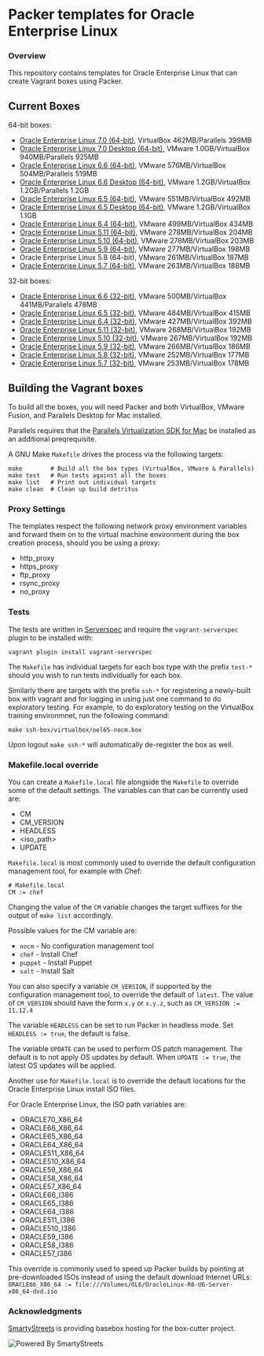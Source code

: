 # Packer templates for Oracle Enterprise Linux

### Overview

This repository contains templates for Oracle Enterprise Linux that can create
Vagrant boxes using Packer.

## Current Boxes

64-bit boxes:

* [Oracle Enterprise Linux 7.0 (64-bit)](https://atlas.hashicorp.com/boxcutter/boxes/oel70), VirtualBox 462MB/Parallels 399MB
* [Oracle Enterprise Linux 7.0 Desktop (64-bit)](https://atlas.hashicorp.com/boxcutter/boxes/oel70-desktop), VMware 1.0GB/VirtualBox 940MB/Parallels 925MB
* [Oracle Enterprise Linux 6.6 (64-bit)](https://atlas.hashicorp.com/boxcutter/boxes/oel66), VMware 576MB/VirtualBox 504MB/Parallels 519MB
* [Oracle Enterprise Linux 6.6 Desktop (64-bit)](https://atlas.hashicorp.com/boxcutter/boxes/oel66-desktop), VMware 1.2GB/VirtualBox 1.2GB/Parallels 1.2GB
* [Oracle Enterprise Linux 6.5 (64-bit)](https://atlas.hashicorp.com/boxcutter/boxes/oel65), VMware 551MB/VirtualBox 492MB
* [Oracle Enterprise Linux 6.5 Desktop (64-bit)](https://atlas.hashicorp.com/boxcutter/boxes/oel65-desktop), VMware 1.2GB/VirtualBox 1.1GB
* [Oracle Enterprise Linux 6.4 (64-bit)](https://atlas.hashicorp.com/boxcutter/boxes/oel64), VMware 499MB/VirtualBox 434MB
* [Oracle Enterprise Linux 5.11 (64-bit)](https://atlas.hashicorp.com/boxcutter/boxes/oel511), VMware 278MB/VirtualBox 204MB
* [Oracle Enterprise Linux 5.10 (64-bit)](https://atlas.hashicorp.com/boxcutter/boxes/oel510), VMware 278MB/VirtualBox 203MB
* [Oracle Enterprise Linux 5.9 (64-bit)](https://atlas.hashicorp.com/boxcutter/boxes/oel59), VMware 277MB/VirtualBox 198MB
* Oracle Enterprise Linux 5.8 (64-bit), VMware 261MB/VirtualBox 187MB
* [Oracle Enterprise Linux 5.7 (64-bit)](https://atlas.hashicorp.com/boxcutter/boxes/oel57), VMware 263MB/VirtualBox 188MB

32-bit boxes:

* [Oracle Enterprise Linux 6.6 (32-bit)](https://atlas.hashicorp.com/boxcutter/boxes/oel66-i386), VMware 500MB/VirtualBox 441MB/Parallels 478MB
* [Oracle Enterprise Linux 6.5 (32-bit)](https://atlas.hashicorp.com/boxcutter/boxes/oel65-i386), VMware 484MB/VirtualBox 415MB
* [Oracle Enterprise Linux 6.4 (32-bit)](https://atlas.hashicorp.com/boxcutter/boxes/oel64-i386), VMware 427MB/VirtualBox 392MB
* [Oracle Enterprise Linux 5.11 (32-bit)](https://atlas.hashicorp.com/boxcutter/boxes/oel511-i386), VMware 268MB/VirtualBox 192MB
* [Oracle Enterprise Linux 5.10 (32-bit)](https://atlas.hashicorp.com/boxcutter/boxes/oel510-i386), VMware 267MB/VirtualBox 192MB
* [Oracle Enterprise Linux 5.9 (32-bit)](https://atlas.hashicorp.com/boxcutter/boxes/oel59-i386), VMware 266MB/VirtualBox 186MB
* [Oracle Enterprise Linux 5.8 (32-bit)](https://atlas.hashicorp.com/boxcutter/boxes/oel58-i386), VMware 252MB/VirtualBox 177MB
* [Oracle Enterprise Linux 5.7 (32-bit)](https://atlas.hashicorp.com/boxcutter/boxes/oel57-i386), VMware 253MB/VirtualBox 178MB

## Building the Vagrant boxes

To build all the boxes, you will need Packer and both VirtualBox, VMware
Fusion, and Parallels Desktop for Mac installed.

Parallels requires that the
[Parallels Virtualization SDK for Mac](http://www.parallels.com/downloads/desktop)
be installed as an additional preqrequisite.

A GNU Make `Makefile` drives the process via the following targets:

    make        # Build all the box types (VirtualBox, VMware & Parallels)
    make test   # Run tests against all the boxes
    make list   # Print out individual targets
    make clean  # Clean up build detritus

### Proxy Settings

The templates respect the following network proxy environment variables
and forward them on to the virtual machine environment during the box creation
process, should you be using a proxy:

* http_proxy
* https_proxy
* ftp_proxy
* rsync_proxy
* no_proxy

### Tests

The tests are written in [Serverspec](http://serverspec.org) and require the
`vagrant-serverspec` plugin to be installed with:

    vagrant plugin install vagrant-serverspec

The `Makefile` has individual targets for each box type with the prefix
`test-*` should you wish to run tests individually for each box.

Similarly there are targets with the prefix `ssh-*` for registering a
newly-built box with vagrant and for logging in using just one command to
do exploratory testing.  For example, to do exploratory testing
on the VirtualBox training environmnet, run the following command:

    make ssh-box/virtualbox/oel65-nocm.box

Upon logout `make ssh-*` will automatically de-register the box as well.

### Makefile.local override

You can create a `Makefile.local` file alongside the `Makefile` to override
some of the default settings.  The variables can that can be currently
used are:

* CM
* CM_VERSION
* HEADLESS
* \<iso_path\>
* UPDATE

`Makefile.local` is most commonly used to override the default configuration
management tool, for example with Chef:

    # Makefile.local
    CM := chef

Changing the value of the `CM` variable changes the target suffixes for
the output of `make list` accordingly.

Possible values for the CM variable are:

* `nocm` - No configuration management tool
* `chef` - Install Chef
* `puppet` - Install Puppet
* `salt`  - Install Salt

You can also specify a variable `CM_VERSION`, if supported by the
configuration management tool, to override the default of `latest`.
The value of `CM_VERSION` should have the form `x.y` or `x.y.z`,
such as `CM_VERSION := 11.12.4`

The variable `HEADLESS` can be set to run Packer in headless mode.
Set `HEADLESS := true`, the default is false.

The variable `UPDATE` can be used to perform OS patch management.  The
default is to not apply OS updates by default.  When `UPDATE := true`,
the latest OS updates will be applied.

Another use for `Makefile.local` is to override the default locations
for the Oracle Enterprise Linux install ISO files.

For Oracle Enterprise Linux, the ISO path variables are:

* ORACLE70_X86_64
* ORACLE66_X86_64
* ORACLE65_X86_64
* ORACLE64_X86_64
* ORACLE511_X86_64
* ORACLE510_X86_64
* ORACLE59_X86_64
* ORACLE58_X86_64
* ORACLE57_X86_64
* ORACLE66_I386
* ORACLE65_I386
* ORACLE64_I386
* ORACLE511_I386
* ORACLE510_I386
* ORACLE59_I386
* ORACLE58_I386
* ORACLE57_I386

This override is commonly used to speed up Packer builds by
pointing at pre-downloaded ISOs instead of using the default
download Internet URLs:
`ORACLE66_X86_64 := file:///Volumes/OL6/OracleLinux-R6-U6-Server-x86_64-dvd.iso`

### Acknowledgments

[SmartyStreets](http://www.smartystreets.com) is providing basebox hosting for the box-cutter project.

![Powered By SmartyStreets](https://smartystreets.com/resources/images/smartystreets-flat.png)
